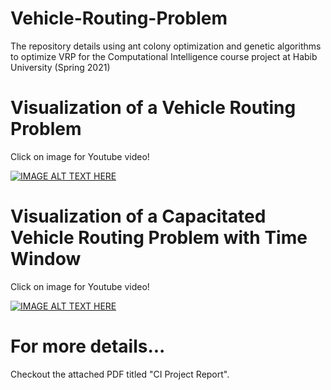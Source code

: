 # Vehicle-Routing-Problem
The repository details using ant colony optimization and genetic algorithms to optimize VRP for the Computational Intelligence course project at Habib University (Spring 2021)

# Visualization of a Vehicle Routing Problem
Click on image for Youtube  video!

[![IMAGE ALT TEXT HERE](https://img.youtube.com/vi/WO9a6r6Jce4/0.jpg)](https://www.youtube.com/watch?v=WO9a6r6Jce4)

# Visualization of a Capacitated Vehicle Routing Problem with Time Window
Click on image for Youtube  video!

[![IMAGE ALT TEXT HERE](https://img.youtube.com/vi/Ox7kWTFZD8w/0.jpg)](https://www.youtube.com/watch?v=Ox7kWTFZD8w)

# For more details...

Checkout the attached PDF titled "CI Project Report".
